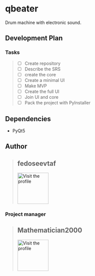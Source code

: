 # qbeater

Drum machine with electronic sound.

## Development Plan

### Tasks

> - [ ] Create repository 
> - [ ] Describe the SRS 
> - [ ] create the core 
> - [ ] Create a minimal UI 
> - [ ] Make MVP 
> - [ ] Create the full UI 
> - [ ] Join UI and core 
> - [ ] Pack the project with PyInstaller

## Dependencies

- PyQt5

## Author

> fedoseevtaf
> ---
> [<img src='https://avatars.githubusercontent.com/u/76451152?s=400&u=695dc1d0ea82249a7418ae64f3554d6c77c10f09&v=4' alt='Visit the profile' width='100' height='100'/>](https://github.com/fedoseevtaf)

### Project manager

>Mathematician2000
>---
>[<img src='https://avatars.githubusercontent.com/u/43710527?v=4' alt='Visit the profile' width='100' height='100'/>](https://github.com/Mathematician2000)
